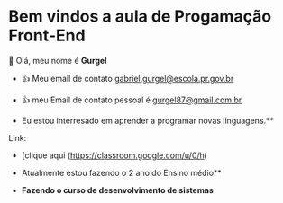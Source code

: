 # Bem vindos a aula de Progamação Front-End

👋 Olá, meu nome é **Gurgel**

- :+1: Meu email de contato  gabriel.gurgel@escola.pr.gov.br

- :+1: meu Email de contato pessoal é gurgel87@gmail.com.br  

- Eu estou interresado em aprender a programar novas linguagens.**

Link:

- [clique aqui (https://classroom.google.com/u/0/h)

- Atualmente estou fazendo o 2 ano do Ensino médio**

- **Fazendo o curso de desenvolvimento de sistemas**

